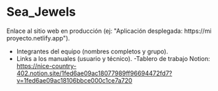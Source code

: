 # Sea_Jewels

Enlace al sitio web en producción (ej: "Aplicación desplegada: https://mi
proyecto.netlify.app"). 
- Integrantes del equipo (nombres completos y grupo). 
- Links a los manuales (usuario y técnico). 
-Tablero de trabajo Notion:  https://nice-country-402.notion.site/1fed6ae09ac18077989ff96694472fd7?v=1fed6ae09ac18106bbce000c1ce7a720
